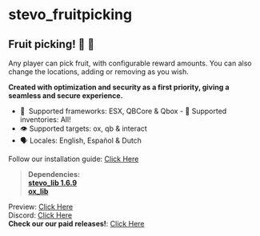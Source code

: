 # stevo_fruitpicking
## Fruit picking!  :apple: :tangerine: 
Any player can pick fruit, with configurable reward amounts. You can also change the locations, adding or removing as you wish.

**Created with optimization and security as a first priority, giving a seamless and secure experience.**
﻿
- :bank: ﻿﻿﻿ Supported frameworks: ESX, QBCore & Qbox 
﻿﻿﻿- :school_satchel:  Supported inventories: All! 
- :eye:  Supported targets: ox, qb & interact
- :speaking_head:  Locales: English, Español & Dutch


Follow our installation guide: [Click Here]()
﻿
> **Dependencies:**
> <br>
> **[stevo_lib 1.6.9](https://github.com/stevoscriptsteam/stevo_lib/releases/tag/1.6.8)**
> <br>
> **[ox_lib](https://github.com/overextended/ox_lib/releases/tag/v3.24.0)**

Preview: [Click Here](https://youtu.be/nmMr3Y0QKXw?si=sY0talBtUiRlEyOd)
<br>
Discord: [Click Here](https://discord.gg/stevoscripts)
<br>
**Check our our paid releases!**: [Click Here](https://store.stevoscripts.com/)
